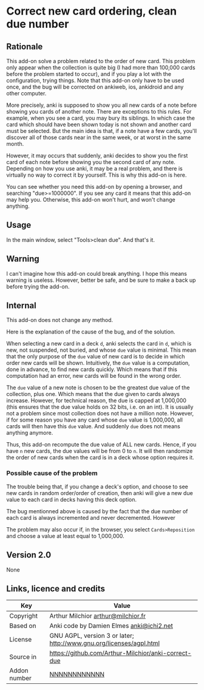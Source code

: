 # Correct new card ordering, clean due number
## Rationale
This add-on solve a problem related to the order of new card. This
problem only appear when the collection is quite big (I had more than
100,000 cards before the problem started to occur), and if you play a
lot with the configuration, trying things. Note that this add-on only
have to be used once, and the bug will be corrected on ankiweb,
ios, ankidroid and any other computer.

More precisely, anki is supposed to show you all new cards of a note
before showing you cards of another note. There are exceptions to this
rules. For example, when you see a card, you may bury its siblings. In
which case the card which should have been shown today is not shown
and another card must be selected. But the main idea is that, if a
note have a few cards, you'll discover all of those cards near in the
same week, or at worst in the same month.

However, it may occurs that suddenly, anki decides to show you the
first card of each note before showing you the second card of any
note. Depending on how you use anki, it may be a real problem, and
there is virtually no way to correct it by yourself. This is why this
add-on is here.

You can see whether you need this add-on by opening a browser, and
searching "due>=1000000". If you see any card it means that this
add-on may help you. Otherwise, this add-on won't hurt, and won't
change anything.

## Usage
In the main window, select "Tools>clean due". And that's it.

## Warning
I can't imagine how this add-on could break anything. I hope this
means warning is useless. However, better be safe, and be sure to make
a back up before trying the add-on.

## Internal
This add-on does not change any method.

Here is the explanation of the cause of the bug, and of the solution.

When selecting a new card in a deck `d`, anki selects the card in `d`,
which is new, not suspended, not buried, and whose `due` value is
minimal. This mean that the only purpose of the `due` value of new
card is to decide in which order new cards will be shown. Intuitively,
the `due` value is a computation, done in advance, to find new cards
quickly. Which means that if this computation had an error, new cards
will be found in the wrong order.

The `due` value of a new note is chosen to be the greatest due value
of the collection, plus one. Which means that the due given to cards
always increase. However, for technical reason, the due is capped at
1,000,000 (this ensures that the due value holds on 32 bits, i.e. on
an int). It is usually not a problem since most collection does not
have a million note. However, if for some reason you have any card
whose `due` value is 1,000,000, all cards will then have this `due`
value. And suddenly `due` does not means anything anymore.

Thus, this add-on recompute the due value of ALL new cards. Hence, if
you have `n` new cards, the due values will be from 0 to `n`. It will
then randomize the order of new cards when the card is in a deck whose
option requires it.


### Possible cause of the problem
The trouble being that, if you change a deck's
option, and choose to see new cards in random order/order of creation,
then anki will give a new due value to each card in decks having this
deck option.

The bug mentionned above is caused by the fact that the due number of
each card is always incremented and never decremented. However

The problem may also occur if, in the browser, you select
`Cards>Reposition` and choose a value at least equal to 1,000,000.

## Version 2.0
None
## Links, licence and credits

Key         |Value
------------|-------------------------------------------------------------------
Copyright   | Arthur Milchior <arthur@milchior.fr>
Based on    | Anki code by Damien Elmes <anki@ichi2.net>
License     | GNU AGPL, version 3 or later; http://www.gnu.org/licenses/agpl.html
Source in   | https://github.com/Arthur-Milchior/anki-correct-due
Addon number| [NNNNNNNNNNNN](https://ankiweb.net/shared/info/NNNNNNNNNNNN)
